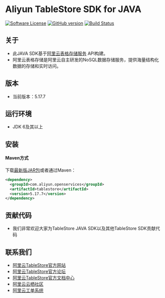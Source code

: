 ﻿# Aliyun TableStore SDK for JAVA

[![Software License](https://img.shields.io/badge/license-apache2-brightgreen.svg)](LICENSE)
[![GitHub version](https://badge.fury.io/gh/aliyun%2Faliyun-tablestore-java-sdk.svg)](https://badge.fury.io/gh/aliyun%2Faliyun-tablestore-java-sdk)
[![Build Status](https://travis-ci.org/aliyun/aliyun-tablestore-java-sdk.svg)](https://travis-ci.org/aliyun/aliyun-tablestore-java-sdk)

## 关于
 - 此JAVA SDK基于[阿里云表格存储服务](http://www.aliyun.com/product/ots/) API构建。
 - 阿里云表格存储是阿里云自主研发的NoSQL数据存储服务，提供海量结构化数据的存储和实时访问。

## 版本
 - 当前版本：5.17.7

## 运行环境
 - JDK 6及其以上

## 安装
#### Maven方式
下载[最新版JAR包](https://search.maven.org/remotecontent?filepath=com/aliyun/openservices/tablestore/5.17.7/tablestore-5.17.7.jar)或者通过Maven：
```xml
<dependency>
  <groupId>com.aliyun.openservices</groupId>
  <artifactId>tablestore</artifactId>
  <version>5.17.7</version>
</dependency>
```

 
## 贡献代码
 - 我们非常欢迎大家为TableStore JAVA SDK以及其他TableStore SDK贡献代码

## 联系我们
- [阿里云TableStore官方网站](http://www.aliyun.com/product/ots)
- [阿里云TableStore官方论坛](http://bbs.aliyun.com)
- [阿里云TableStore官方文档中心](https://help.aliyun.com/product/8315004_ots.html)
- [阿里云云栖社区](http://yq.aliyun.com)
- [阿里云工单系统](https://workorder.console.aliyun.com/#/ticket/createIndex)
